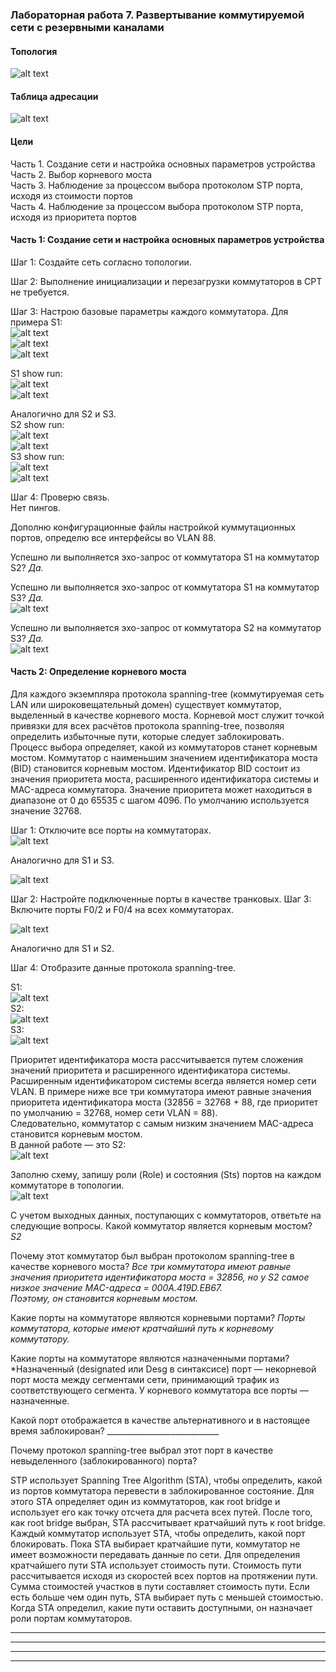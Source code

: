 ### Лабораторная работа 7. Развертывание коммутируемой сети с резервными каналами

#### Топология 
![alt text](https://github.com/elborisova3009/otus-networks/blob/master/labs/lab7/%D0%A1%D0%BA%D1%80%D0%B8%D0%BD%D1%88%D0%BE%D1%82%2021-10-2022%20114403.jpg)

#### Таблица адресации
![alt text](https://github.com/elborisova3009/otus-networks/blob/master/labs/lab7/%D0%A1%D0%BA%D1%80%D0%B8%D0%BD%D1%88%D0%BE%D1%82%2021-10-2022%20114706-1.jpg)

#### Цели
Часть 1. Создание сети и настройка основных параметров устройства  
Часть 2. Выбор корневого моста  
Часть 3. Наблюдение за процессом выбора протоколом STP порта, исходя из стоимости портов  
Часть 4. Наблюдение за процессом выбора протоколом STP порта, исходя из приоритета портов  

#### Часть 1:	Создание сети и настройка основных параметров устройства

Шаг 1:	Создайте сеть согласно топологии.







Шаг 2:	Выполнение инициализации и перезагрузки коммутаторов в CPT не требуется.

Шаг 3:	Настрою базовые параметры каждого коммутатора. Для примера S1:  
![alt text](https://github.com/elborisova3009/otus-networks/blob/master/labs/lab7/%D0%A1%D0%BA%D1%80%D0%B8%D0%BD%D1%88%D0%BE%D1%82%2021-10-2022%20125135.jpg)  
![alt text](https://github.com/elborisova3009/otus-networks/blob/master/labs/lab7/%D0%A1%D0%BA%D1%80%D0%B8%D0%BD%D1%88%D0%BE%D1%82%2021-10-2022%20125932.jpg)  
![alt text](https://github.com/elborisova3009/otus-networks/blob/master/labs/lab7/%D0%A1%D0%BA%D1%80%D0%B8%D0%BD%D1%88%D0%BE%D1%82%2021-10-2022%20125951.jpg)

S1 show run:  
![alt text](https://github.com/elborisova3009/otus-networks/blob/master/labs/lab7/%D0%A1%D0%BA%D1%80%D0%B8%D0%BD%D1%88%D0%BE%D1%82%2021-10-2022%20130211.jpg)  
![alt text](https://github.com/elborisova3009/otus-networks/blob/master/labs/lab7/%D0%A1%D0%BA%D1%80%D0%B8%D0%BD%D1%88%D0%BE%D1%82%2021-10-2022%20130227.jpg)

Аналогично для S2 и S3.  
S2 show run:   
![alt text](https://github.com/elborisova3009/otus-networks/blob/master/labs/lab7/%D0%A1%D0%BA%D1%80%D0%B8%D0%BD%D1%88%D0%BE%D1%82%2021-10-2022%20131627.jpg)  
![alt text](https://github.com/elborisova3009/otus-networks/blob/master/labs/lab7/%D0%A1%D0%BA%D1%80%D0%B8%D0%BD%D1%88%D0%BE%D1%82%2021-10-2022%20131639.jpg)  
S3 show run:      
![alt text](https://github.com/elborisova3009/otus-networks/blob/master/labs/lab7/%D0%A1%D0%BA%D1%80%D0%B8%D0%BD%D1%88%D0%BE%D1%82%2021-10-2022%20141520.jpg)   
![alt text](https://github.com/elborisova3009/otus-networks/blob/master/labs/lab7/%D0%A1%D0%BA%D1%80%D0%B8%D0%BD%D1%88%D0%BE%D1%82%2021-10-2022%20141532.jpg)

Шаг 4:	Проверю связь.  
Нет пингов.

Дополню конфигурационные файлы настройкой куммутационных портов, определю все интерфейсы во VLAN 88.

Успешно ли выполняется эхо-запрос от коммутатора S1 на коммутатор S2? *Да.*  

Успешно ли выполняется эхо-запрос от коммутатора S1 на коммутатор S3? *Да.*  
![alt text](https://github.com/elborisova3009/otus-networks/blob/master/labs/lab7/%D0%A1%D0%BA%D1%80%D0%B8%D0%BD%D1%88%D0%BE%D1%82%2021-10-2022%20144526.jpg)  


Успешно ли выполняется эхо-запрос от коммутатора S2 на коммутатор S3?	*Да.*    
![alt text](https://github.com/elborisova3009/otus-networks/blob/master/labs/lab7/%D0%A1%D0%BA%D1%80%D0%B8%D0%BD%D1%88%D0%BE%D1%82%2021-10-2022%20145150.jpg)  

#### Часть 2:	Определение корневого моста  
Для каждого экземпляра протокола spanning-tree (коммутируемая сеть LAN или широковещательный домен) существует коммутатор, выделенный в качестве корневого моста. Корневой мост служит точкой привязки для всех расчётов протокола spanning-tree, позволяя определить избыточные пути, которые следует заблокировать.  
Процесс выбора определяет, какой из коммутаторов станет корневым мостом. Коммутатор с наименьшим значением идентификатора моста (BID) становится корневым мостом. Идентификатор BID состоит из значения приоритета моста, расширенного идентификатора системы и MAC-адреса коммутатора. Значение приоритета может находиться в диапазоне от 0 до 65535 с шагом 4096. По умолчанию используется значение 32768.  

Шаг 1:	Отключите все порты на коммутаторах.  
![alt text](https://github.com/elborisova3009/otus-networks/blob/master/labs/lab7/%D0%A1%D0%BA%D1%80%D0%B8%D0%BD%D1%88%D0%BE%D1%82%2021-10-2022%20150145-1.jpg)  

Аналогично для S1 и S3. 

![alt text](https://github.com/elborisova3009/otus-networks/blob/master/labs/lab7/%D0%A1%D0%BA%D1%80%D0%B8%D0%BD%D1%88%D0%BE%D1%82%2021-10-2022%20150348.jpg)

Шаг 2:	Настройте подключенные порты в качестве транковых.
Шаг 3:	Включите порты F0/2 и F0/4 на всех коммутаторах.

![alt text](https://github.com/elborisova3009/otus-networks/blob/master/labs/lab7/%D0%A1%D0%BA%D1%80%D0%B8%D0%BD%D1%88%D0%BE%D1%82%2021-10-2022%20154046.jpg)  

Аналогично для S1 и S2. 

Шаг 4:	Отобразите данные протокола spanning-tree.

S1:  
![alt text](https://github.com/elborisova3009/otus-networks/blob/master/labs/lab7/%D0%A1%D0%BA%D1%80%D0%B8%D0%BD%D1%88%D0%BE%D1%82%2021-10-2022%20160134.jpg)  
S2:  
![alt text](https://github.com/elborisova3009/otus-networks/blob/master/labs/lab7/%D0%A1%D0%BA%D1%80%D0%B8%D0%BD%D1%88%D0%BE%D1%82%2021-10-2022%20160145.jpg)  
S3:  
![alt text](https://github.com/elborisova3009/otus-networks/blob/master/labs/lab7/%D0%A1%D0%BA%D1%80%D0%B8%D0%BD%D1%88%D0%BE%D1%82%2021-10-2022%20160159.jpg)

Приоритет идентификатора моста рассчитывается путем сложения значений приоритета и расширенного идентификатора системы.  
Расширенным идентификатором системы всегда является номер сети VLAN. В примере ниже все три коммутатора имеют равные значения приоритета идентификатора моста (32856 = 32768 + 88, где приоритет по умолчанию = 32768, номер сети VLAN = 88).  
Следовательно, коммутатор с самым низким значением MAC-адреса становится корневым мостом.  
В данной работе — это S2:  
![alt text](https://github.com/elborisova3009/otus-networks/blob/master/labs/lab7/%D0%A1%D0%BA%D1%80%D0%B8%D0%BD%D1%88%D0%BE%D1%82%2021-10-2022%20161846.jpg)  

Заполню схему, запишу роли (Role) и состояния (Sts) портов на каждом коммутаторе в топологии.  
![alt text](https://github.com/elborisova3009/otus-networks/blob/master/labs/lab7/%D0%A1%D0%BA%D1%80%D0%B8%D0%BD%D1%88%D0%BE%D1%82%2024-10-2022%20163928-1.jpg)

С учетом выходных данных, поступающих с коммутаторов, ответьте на следующие вопросы.
Какой коммутатор является корневым мостом? *S2*   

Почему этот коммутатор был выбран протоколом spanning-tree в качестве корневого моста?
*Все три коммутатора имеют равные значения приоритета идентификатора моста = 32856, но у S2 самое низкое значение MAC-адреса = 000A.419D.EB67.  
Поэтому, он становится корневым мостом.*   

Какие порты на коммутаторе являются корневыми портами? *Порты коммутатора, которые имеют кратчайший путь к корневому коммутатору.*  

Какие порты на коммутаторе являются назначенными портами? *Назначенный (designated или Desg в синтаксисе) порт — некорневой порт моста между сегментами сети, принимающий трафик из соответствующего сегмента. У корневого коммутатора все порты — назначенные.   

Какой порт отображается в качестве альтернативного и в настоящее время заблокирован? ____________________________


Почему протокол spanning-tree выбрал этот порт в качестве невыделенного (заблокированного) порта?


STP использует Spanning Tree Algorithm (STA), чтобы определить, какой из портов коммутатора перевести в заблокированное состояние. Для этого STA определяет один из коммутаторов, как root bridge и использует его как точку отсчета для расчета всех путей. После того, как root bridge выбран, STA рассчитывает кратчайший путь к root bridge. Каждый коммутатор использует STA, чтобы определить, какой порт блокировать. Пока STA выбирает кратчайшие пути, коммутатор не имеет возможности передавать данные по сети. Для определения кратчайшего пути STA использует стоимость пути. Стоимость пути рассчитывается исходя из скоростей всех портов на протяжении пути. Сумма стоимостей участков в пути составляет стоимость пути. Если есть больше чем один путь, STA выбирает путь с меньшей стоимостью. Когда STA определил, какие пути оставить доступными, он назначает роли портам коммутаторов.
_______________________________________________________________________________________
_______________________________________________________________________________________
_______________________________________________________________________________________
_______________________________________________________________________________________
























